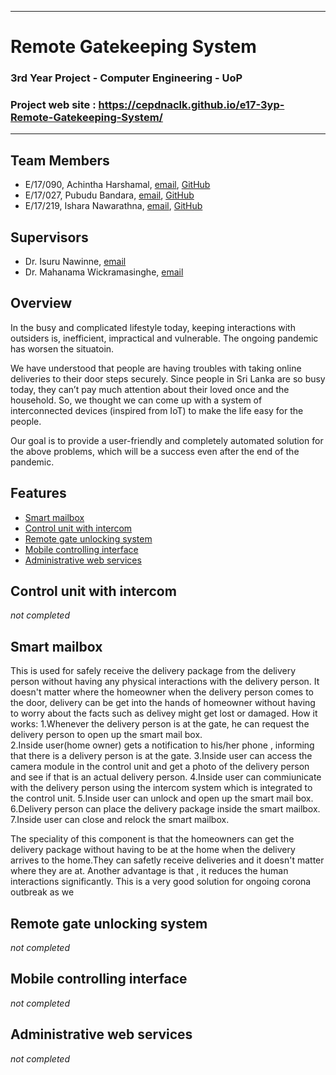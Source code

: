 ___
# Remote Gatekeeping System
### 3rd Year Project - Computer Engineering - UoP
### Project web site : https://cepdnaclk.github.io/e17-3yp-Remote-Gatekeeping-System/
___
## Team Members
- E/17/090, Achintha Harshamal, [email](mailto:achinthafharshamal@gmail.com), [GitHub](https://github.com/AchinthaHarshamal)
- E/17/027, Pubudu Bandara, [email](mailto:pubuducb@gmail.com), [GitHub](https://github.com/pubuducb)
- E/17/219, Ishara Nawarathna, [email](mailto:yc.ishara@gmail.com), [GitHub](https://github.com/IsharaNawarathna)
## Supervisors
- Dr. Isuru Nawinne, [email](mailto:isurunawinne@eng.pdn.ac.lk)
- Dr. Mahanama Wickramasinghe, [email](mailto:mahanamaw@eng.pdn.ac.lk)
## Overview
In the busy and complicated lifestyle today, keeping interactions with outsiders is, inefficient, impractical and vulnerable.
The ongoing pandemic has worsen the situatoin. 

We have understood that people are having troubles with taking online deliveries to their door steps securely.
Since people in Sri Lanka are so busy today, they can’t pay much attention about their loved once and the household.
So, we thought we can come up with a system of interconnected devices (inspired from IoT) to make the life easy for the people.

Our goal is to provide a user-friendly and completely automated solution for the above problems, which will be a success even after the end of the pandemic.
## Features
- [Smart mailbox](#smart-mailbox)
- [Control unit with intercom](#control-unit-with-intercom)
- [Remote gate unlocking system](#remote-gate-unlocking-system)
- [Mobile controlling interface](#mobile-controlling-interface)
- [Administrative web services](#administrative-web-services)


## Control unit with intercom
_not completed_

## Smart mailbox
This is used for safely receive the delivery package from the delivery person without having any physical interactions with the delivery person. It doesn't matter where the homeowner when the delivery person comes to the door, delivery can be get into the hands of homeowner without having to worry about the facts such as delivey might get lost or damaged.
  How it works:
  1.Whenever the delivery person is at the gate, he can request the delivery person to open up the smart mail box.  
  2.Inside user(home owner) gets a notification to his/her phone , informing that there is a delivery person is at the gate.
  3.Inside user can access the camera module in the control unit and get a photo of the delivery person and see if that is an actual delivery person.
  4.Inside user can commiunicate with the delivery person using the intercom system which is integrated to the control unit.
  5.Inside user can unlock and open up the smart mail box.
  6.Delivery person can place the delivery package inside the smart mailbox.
  7.Inside user can close and relock the smart mailbox.
  
The speciality of this component is that the homeowners can get the delivery package without having to be at the home when the delivery arrives to the home.They can safetly receive deliveries and it doesn't matter where they are at. 
Another advantage is that , it reduces the human interactions significantly. This is a very good solution for ongoing corona outbreak as we

## Remote gate unlocking system
_not completed_
## Mobile controlling interface
_not completed_
## Administrative web services
_not completed_
